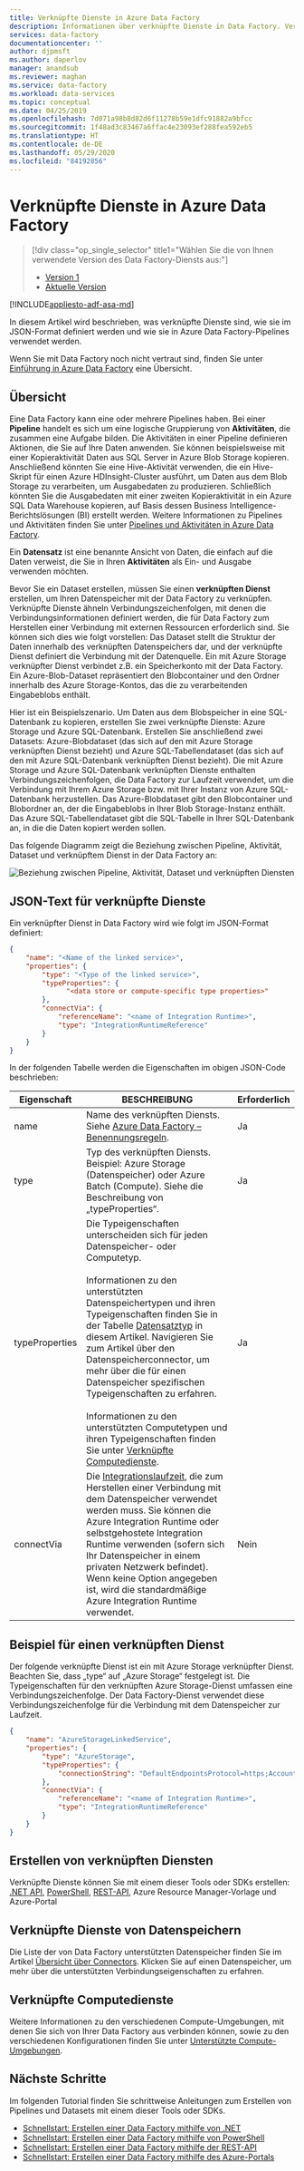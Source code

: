 ```yaml
---
title: Verknüpfte Dienste in Azure Data Factory
description: Informationen über verknüpfte Dienste in Data Factory. Verknüpfte Dienste verknüpfen Compute/-Datenspeicher mit einer Data Factory.
services: data-factory
documentationcenter: ''
author: djpmsft
ms.author: daperlov
manager: anandsub
ms.reviewer: maghan
ms.service: data-factory
ms.workload: data-services
ms.topic: conceptual
ms.date: 04/25/2019
ms.openlocfilehash: 7d071a98b8d82d6f11278b59e1dfc91882a9bfcc
ms.sourcegitcommit: 1f48ad3c83467a6ffac4e23093ef288fea592eb5
ms.translationtype: HT
ms.contentlocale: de-DE
ms.lasthandoff: 05/29/2020
ms.locfileid: "84192856"
---
```

# <a name="linked-services-in-azure-data-factory"></a>Verknüpfte Dienste in Azure Data Factory

> [!div class="op_single_selector" title1="Wählen Sie die von Ihnen verwendete Version des Data Factory-Diensts aus:"]
> * [Version 1](v1/data-factory-create-datasets.md)
> * [Aktuelle Version](concepts-linked-services.md)

[!INCLUDE[appliesto-adf-asa-md](includes/appliesto-adf-asa-md.md)]

In diesem Artikel wird beschrieben, was verknüpfte Dienste sind, wie sie im JSON-Format definiert werden und wie sie in Azure Data Factory-Pipelines verwendet werden.

Wenn Sie mit Data Factory noch nicht vertraut sind, finden Sie unter [Einführung in Azure Data Factory](introduction.md) eine Übersicht.

## <a name="overview"></a>Übersicht

Eine Data Factory kann eine oder mehrere Pipelines haben. Bei einer **Pipeline** handelt es sich um eine logische Gruppierung von **Aktivitäten**, die zusammen eine Aufgabe bilden. Die Aktivitäten in einer Pipeline definieren Aktionen, die Sie auf Ihre Daten anwenden. Sie können beispielsweise mit einer Kopieraktivität Daten aus SQL Server in Azure Blob Storage kopieren. Anschließend könnten Sie eine Hive-Aktivität verwenden, die ein Hive-Skript für einen Azure HDInsight-Cluster ausführt, um Daten aus dem Blob Storage zu verarbeiten, um Ausgabedaten zu produzieren. Schließlich könnten Sie die Ausgabedaten mit einer zweiten Kopieraktivität in ein Azure SQL Data Warehouse kopieren, auf Basis dessen Business Intelligence-Berichtslösungen (BI) erstellt werden. Weitere Informationen zu Pipelines und Aktivitäten finden Sie unter [Pipelines und Aktivitäten in Azure Data Factory](concepts-pipelines-activities.md).

Ein **Datensatz** ist eine benannte Ansicht von Daten, die einfach auf die Daten verweist, die Sie in Ihren **Aktivitäten** als Ein- und Ausgabe verwenden möchten.

Bevor Sie ein Dataset erstellen, müssen Sie einen **verknüpften Dienst** erstellen, um Ihren Datenspeicher mit der Data Factory zu verknüpfen. Verknüpfte Dienste ähneln Verbindungszeichenfolgen, mit denen die Verbindungsinformationen definiert werden, die für Data Factory zum Herstellen einer Verbindung mit externen Ressourcen erforderlich sind. Sie können sich dies wie folgt vorstellen: Das Dataset stellt die Struktur der Daten innerhalb des verknüpften Datenspeichers dar, und der verknüpfte Dienst definiert die Verbindung mit der Datenquelle. Ein mit Azure Storage verknüpfter Dienst verbindet z.B. ein Speicherkonto mit der Data Factory. Ein Azure-Blob-Dataset repräsentiert den Blobcontainer und den Ordner innerhalb des Azure Storage-Kontos, das die zu verarbeitenden Eingabeblobs enthält.

Hier ist ein Beispielszenario. Um Daten aus dem Blobspeicher in eine SQL-Datenbank zu kopieren, erstellen Sie zwei verknüpfte Dienste: Azure Storage und Azure SQL-Datenbank. Erstellen Sie anschließend zwei Datasets: Azure-Blobdataset (das sich auf den mit Azure Storage verknüpften Dienst bezieht) und Azure SQL-Tabellendataset (das sich auf den mit Azure SQL-Datenbank verknüpften Dienst bezieht). Die mit Azure Storage und Azure SQL-Datenbank verknüpften Dienste enthalten Verbindungszeichenfolgen, die Data Factory zur Laufzeit verwendet, um die Verbindung mit Ihrem Azure Storage bzw. mit Ihrer Instanz von Azure SQL-Datenbank herzustellen. Das Azure-Blobdataset gibt den Blobcontainer und Blobordner an, der die Eingabeblobs in Ihrer Blob Storage-Instanz enthält. Das Azure SQL-Tabellendataset gibt die SQL-Tabelle in Ihrer SQL-Datenbank an, in die die Daten kopiert werden sollen.

Das folgende Diagramm zeigt die Beziehung zwischen Pipeline, Aktivität, Dataset und verknüpftem Dienst in der Data Factory an:

![Beziehung zwischen Pipeline, Aktivität, Dataset und verknüpften Diensten](media/concepts-datasets-linked-services/relationship-between-data-factory-entities.png)

## <a name="linked-service-json"></a>JSON-Text für verknüpfte Dienste

Ein verknüpfter Dienst in Data Factory wird wie folgt im JSON-Format definiert:

```json
{
    "name": "<Name of the linked service>",
    "properties": {
        "type": "<Type of the linked service>",
        "typeProperties": {
              "<data store or compute-specific type properties>"
        },
        "connectVia": {
            "referenceName": "<name of Integration Runtime>",
            "type": "IntegrationRuntimeReference"
        }
    }
}
```

In der folgenden Tabelle werden die Eigenschaften im obigen JSON-Code beschrieben:

Eigenschaft | BESCHREIBUNG | Erforderlich |
-------- | ----------- | -------- |
name | Name des verknüpften Diensts. Siehe [Azure Data Factory – Benennungsregeln](naming-rules.md). |  Ja |
type | Typ des verknüpften Diensts. Beispiel: Azure Storage (Datenspeicher) oder Azure Batch (Compute). Siehe die Beschreibung von „typeProperties“. | Ja |
typeProperties | Die Typeigenschaften unterscheiden sich für jeden Datenspeicher- oder Computetyp. <br/><br/> Informationen zu den unterstützten Datenspeichertypen und ihren Typeigenschaften finden Sie in der Tabelle [Datensatztyp](concepts-datasets-linked-services.md#dataset-type) in diesem Artikel. Navigieren Sie zum Artikel über den Datenspeicherconnector, um mehr über die für einen Datenspeicher spezifischen Typeigenschaften zu erfahren. <br/><br/> Informationen zu den unterstützten Computetypen und ihren Typeigenschaften finden Sie unter [Verknüpfte Computedienste](compute-linked-services.md). | Ja |
connectVia | Die [Integrationslaufzeit](concepts-integration-runtime.md), die zum Herstellen einer Verbindung mit dem Datenspeicher verwendet werden muss. Sie können die Azure Integration Runtime oder selbstgehostete Integration Runtime verwenden (sofern sich Ihr Datenspeicher in einem privaten Netzwerk befindet). Wenn keine Option angegeben ist, wird die standardmäßige Azure Integration Runtime verwendet. | Nein

## <a name="linked-service-example"></a>Beispiel für einen verknüpften Dienst

Der folgende verknüpfte Dienst ist ein mit Azure Storage verknüpfter Dienst. Beachten Sie, dass „type“ auf „Azure Storage“ festgelegt ist. Die Typeigenschaften für den verknüpften Azure Storage-Dienst umfassen eine Verbindungszeichenfolge. Der Data Factory-Dienst verwendet diese Verbindungszeichenfolge für die Verbindung mit dem Datenspeicher zur Laufzeit.

```json
{
    "name": "AzureStorageLinkedService",
    "properties": {
        "type": "AzureStorage",
        "typeProperties": {
            "connectionString": "DefaultEndpointsProtocol=https;AccountName=<accountname>;AccountKey=<accountkey>"
        },
        "connectVia": {
            "referenceName": "<name of Integration Runtime>",
            "type": "IntegrationRuntimeReference"
        }
    }
}
```

## <a name="create-linked-services"></a>Erstellen von verknüpften Diensten

Verknüpfte Dienste können Sie mit einem dieser Tools oder SDKs erstellen: [.NET API](quickstart-create-data-factory-dot-net.md), [PowerShell](quickstart-create-data-factory-powershell.md), [REST-API](quickstart-create-data-factory-rest-api.md), Azure Resource Manager-Vorlage und Azure-Portal

## <a name="data-store-linked-services"></a>Verknüpfte Dienste von Datenspeichern

Die Liste der von Data Factory unterstützten Datenspeicher finden Sie im Artikel [Übersicht über Connectors](copy-activity-overview.md#supported-data-stores-and-formats). Klicken Sie auf einen Datenspeicher, um mehr über die unterstützten Verbindungseigenschaften zu erfahren.

## <a name="compute-linked-services"></a>Verknüpfte Computedienste

Weitere Informationen zu den verschiedenen Compute-Umgebungen, mit denen Sie sich von Ihrer Data Factory aus verbinden können, sowie zu den verschiedenen Konfigurationen finden Sie unter [Unterstützte Compute-Umgebungen](compute-linked-services.md).

## <a name="next-steps"></a>Nächste Schritte

Im folgenden Tutorial finden Sie schrittweise Anleitungen zum Erstellen von Pipelines und Datasets mit einem dieser Tools oder SDKs.

- [Schnellstart: Erstellen einer Data Factory mithilfe von .NET](quickstart-create-data-factory-dot-net.md)
- [Schnellstart: Erstellen einer Data Factory mithilfe von PowerShell](quickstart-create-data-factory-powershell.md)
- [Schnellstart: Erstellen einer Data Factory mithilfe der REST-API](quickstart-create-data-factory-rest-api.md)
- [Schnellstart: Erstellen einer Data Factory mithilfe des Azure-Portals](quickstart-create-data-factory-portal.md)
